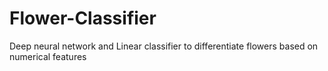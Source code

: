# Flower-Classifier
Deep neural network and Linear classifier to differentiate flowers based on numerical features
